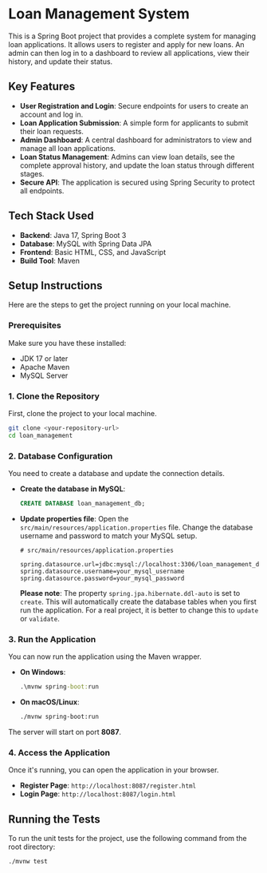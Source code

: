 # Loan Management System

This is a Spring Boot project that provides a complete system for managing loan applications. It allows users to register and apply for new loans. An admin can then log in to a dashboard to review all applications, view their history, and update their status.


## Key Features

  * **User Registration and Login**: Secure endpoints for users to create an account and log in.
  * **Loan Application Submission**: A simple form for applicants to submit their loan requests.
  * **Admin Dashboard**: A central dashboard for administrators to view and manage all loan applications.
  * **Loan Status Management**: Admins can view loan details, see the complete approval history, and update the loan status through different stages.
  * **Secure API**: The application is secured using Spring Security to protect all endpoints.


## Tech Stack Used

  * **Backend**: Java 17, Spring Boot 3
  * **Database**: MySQL with Spring Data JPA
  * **Frontend**: Basic HTML, CSS, and JavaScript
  * **Build Tool**: Maven


## Setup Instructions

Here are the steps to get the project running on your local machine.

### Prerequisites

Make sure you have these installed:

  * JDK 17 or later
  * Apache Maven
  * MySQL Server

### 1\. Clone the Repository

First, clone the project to your local machine.

```bash
git clone <your-repository-url>
cd loan_management
```

### 2\. Database Configuration

You need to create a database and update the connection details.

  * **Create the database in MySQL**:

    ```sql
    CREATE DATABASE loan_management_db;
    ```

  * **Update properties file**:
    Open the `src/main/resources/application.properties` file. Change the database username and password to match your MySQL setup.

    ```properties
    # src/main/resources/application.properties

    spring.datasource.url=jdbc:mysql://localhost:3306/loan_management_db
    spring.datasource.username=your_mysql_username
    spring.datasource.password=your_mysql_password
    ```

    **Please note**: The property `spring.jpa.hibernate.ddl-auto` is set to `create`. This will automatically create the database tables when you first run the application. For a real project, it is better to change this to `update` or `validate`.

### 3\. Run the Application

You can now run the application using the Maven wrapper.

  * **On Windows**:

    ```cmd
    .\mvnw spring-boot:run
    ```

  * **On macOS/Linux**:

    ```bash
    ./mvnw spring-boot:run
    ```

The server will start on port **8087**.

### 4\. Access the Application

Once it's running, you can open the application in your browser.

  * **Register Page**: `http://localhost:8087/register.html`
  * **Login Page**: `http://localhost:8087/login.html`


## Running the Tests

To run the unit tests for the project, use the following command from the root directory:

```bash
./mvnw test
```
